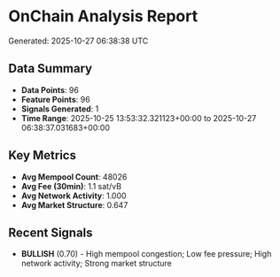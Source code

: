 # OnChain Analysis Report
Generated: 2025-10-27 06:38:38 UTC

## Data Summary
- **Data Points**: 96
- **Feature Points**: 96
- **Signals Generated**: 1
- **Time Range**: 2025-10-25 13:53:32.321123+00:00 to 2025-10-27 06:38:37.031683+00:00

## Key Metrics
- **Avg Mempool Count**: 48026
- **Avg Fee (30min)**: 1.1 sat/vB
- **Avg Network Activity**: 1.000
- **Avg Market Structure**: 0.647

## Recent Signals
- **BULLISH** (0.70) - High mempool congestion; Low fee pressure; High network activity; Strong market structure

